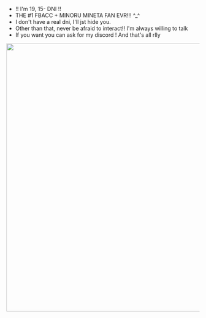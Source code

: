 - !! I'm 19, 15- DNI !!
- THE #1 FBACC + MINORU MINETA FAN EVR!!! ^_^ 
- I don't have a real dni, I'll jst hide you.
- Other than that, never be afraid to interact!! I'm always willing to talk
- If you want you can ask for my discord ! And that's all rlly
<img src="https://static.wikia.nocookie.net/fbandcc/images/f/f0/Fanboy_falling_into_underworld_%28Get_You_Next_Time%29.jpg/revision/latest/scale-to-width-down/1000?cb=20240726035827" width="700">
